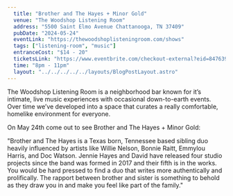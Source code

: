 ```yaml
---
  title: "Brother and The Hayes + Minor Gold"
  venue: "The Woodshop Listening Room"
  address: "5500 Saint Elmo Avenue Chattanooga, TN 37409"
  pubDate: "2024-05-24"
  eventLink: "https://thewoodshoplisteningroom.com/shows"
  tags: ["listening-room", "music"]
  entranceCost: "$14 - 20"
  ticketsLink: "https://www.eventbrite.com/checkout-external?eid=847639782407"
  time: "8pm - 11pm"
  layout: "../../../../../layouts/BlogPostLayout.astro"
---
```


The Woodshop Listening Room is a neighborhood bar known for it’s intimate, live music experiences with occasional down-to-earth events. Over time we’ve developed into a space that curates a really comfortable, homelike environment for everyone.

On May 24th come out to see Brother and The Hayes + Minor Gold:

"Brother and The Hayes is a Texas born, Tennessee based sibling duo heavily influenced by artists like Willie Nelson, Bonnie Raitt, Emmylou Harris, and Doc Watson. Jennie Hayes and David have released four studio projects since the band was formed in 2017 and their fifth is in the works. You would be hard pressed to find a duo that writes more authentically and prolifically. The rapport between brother and sister is something to behold as they draw you in and make you feel like part of the family."
